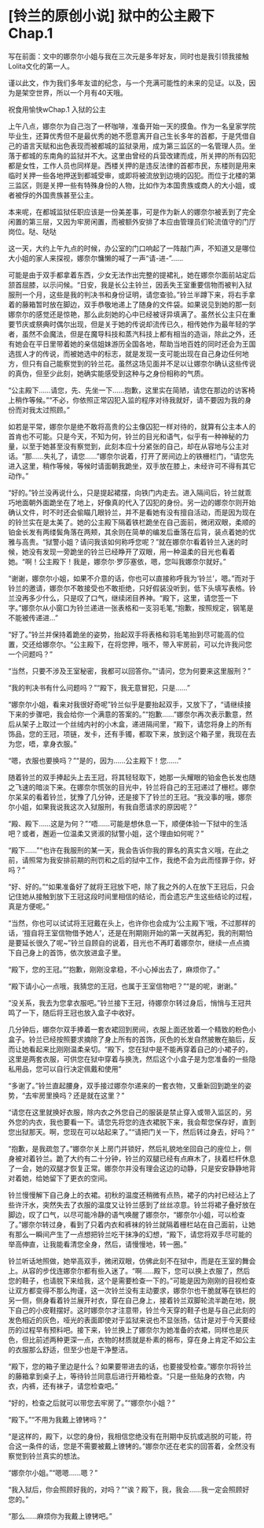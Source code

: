 # [铃兰的原创小说] 狱中的公主殿下 Chap.1

写在前面：文中的娜奈尔小姐与我在三次元是多年好友，同时也是我引领我接触Lolita文化的第一人。

谨以此文，作为我们多年友谊的纪念，与一个充满可能性的未来的见证。以及，因为是架空世界，所以一个月有40天哦。

祝食用愉快wChap.1 入狱的公主

上午八点，娜奈尔为自己泡了一杯咖啡，准备开始一天的摸鱼。作为一名皇家学院毕业生，还算优秀但不是最优秀的她不愿意离开自己生长多年的首都，于是凭借自己的语言天赋和出色表现而被都城的监狱录用，成为第三监区的一名管理人员。坐落于都城的东南角的监狱并不大。这里由曾经的兵营改建而成，所关押的所有囚犯都是女性，工作人员也同样是。西楼关押的是违反法律的首都市民，东楼则是用来临时关押一些各地押送到都城受审，或即将被流放到边境的囚犯。而位于北楼的第三监区，则是关押一些有特殊身份的人物，比如作为本国贵族或商人的大小姐，或者被俘的外国贵族甚至公主。

本来呢，在都城监狱任职应该是一份美差事，可是作为新人的娜奈尔被丢到了完全闲置的第三层，又因为牢房闲置，而被额外安排了本应由管理员们轮流值守的门厅岗位。哒、哒哒

这一天，大约上午九点的时候，办公室的门口响起了一阵敲门声，不知道又是哪位大小姐的家人来探视，娜奈尔慵懒的喊了一声“请-进-”……

可能是由于双手都拿着东西，少女无法作出完整的提裙礼，她在娜奈尔面前站定后颔首屈膝，以示问候。“日安，我是长公主铃兰，因丢失王室重要信物而被判入狱服刑一个月，这些是我的判决书和身份证明，请您查验。”铃兰半蹲下来，将右手拿着的藤箱暂时放在脚边，双手恭敬地递上了随身的文件袋。如果说见到她的那一刻娜奈尔的感觉还是惊艳，那么此刻她的心中已经被讶异填满了。虽然长公主只在重要节庆或祭典时偶尔出现，但是关于她的传说却流传已久，相传她作为最年轻的学者，虽然不会魔法，但是在魔导科技和蒸汽科技上都有相当的造诣，除此之外，还有她会在平日里带着她的亲信姐妹游历全国各地，帮助当地百姓的同时还会为王国选拔人才的传说，而被她选中的标志，就是发现一支可能出现在自己身边任何地方，但只有自己能察觉到的铃兰花。虽然这场见面并不足以让娜奈尔确认这些传说的真伪，但至少此刻，她确实能感受到这种与之身份相称的气质。

“公主殿下……请您，先、先坐一下……抱歉，这里实在简陋，请您在那边的访客椅上稍作等候。”“不必，你依照正常囚犯入监的程序对待我就好，请不要因为我的身份而对我太过照顾。”

如若是平常，娜奈尔是绝不敢将高贵的公主像囚犯一样对待的，就算有公主本人的首肯也不可能。只是今天，不知为何，铃兰的目光和语气，似乎有一种神秘的力量，以至于她甚至没有察觉到，此刻本应十分紧张的自己，却在从容地与公主对话。“那……失礼了，请您……”娜奈尔说着，打开了房间边上的铁栅栏门，“请您先进入这里，稍作等候，等候时请面朝我跪坐，双手放在膝上，未经许可不得有其它动作。”

“好的。”铃兰没再说什么，只是提起裙摆，向铁门内走去。进入隔间后，铃兰就乖巧地面朝外面跪坐在了地上，好像真的代入了囚犯的身份。另一边的娜奈尔则开始确认文件，时不时还会偷瞄几眼铃兰，并不是看她有没有擅自活动，而是因为现在的铃兰实在是太美了。她的公主殿下隔着铁栏跪坐在自己面前，微闭双眼，柔顺的铂金长发有两缕鬓角落在两颊，其余则在简单的编发后垂落在后背，装点着她的优雅与高贵。“狱警小姐？请问我该如何称呼您呢？”就在娜奈尔看着铃兰入迷的时候，她没有发现一旁跪坐的铃兰已经睁开了双眼，用一种温柔的目光也看着她。“啊！公主殿下！我是，娜奈尔·罗莎塞依，嗯，您叫我娜奈尔就好。”

“谢谢，娜奈尔小姐，如果不介意的话，你也可以直接称呼我为‘铃兰’，嗯。”而对于铃兰的邀请，娜奈尔不敢接受也不敢拒绝，只好假装没听到，低下头填写表格。铃兰没再多少什么，只是叹了口气，继续闭目养神。“殿下，这里，请您签一下字。”娜奈尔从小窗口为铃兰递进一张表格和一支羽毛笔,“抱歉，按照规定，钢笔是不能被传递进…”

“好了。”铃兰并保持着跪坐的姿势，抬起双手将表格和羽毛笔抬到尽可能高的位置，交还给娜奈尔。“公主殿下，在将您押，哦不，带入牢房前，可以允许我问您一个问题吗？”

“当然，只要不涉及王室秘密，我都可以回答你。”“请问，您为何要来这里服刑？”

“我的判决书有什么问题吗？”“殿下，我无意冒犯，只是……”

“娜奈尔小姐，看来对我很好奇呢”铃兰似乎是要抬起双手，又放下了，“请继续接下来的步骤吧，我会给你一个满意的答案的。”“抱歉……”娜奈尔再次表示歉意，然后从架子上取过一个丝绒内衬的小木盒，递进隔间里，“殿下，请您将身上的所有饰品，您的王冠，项链，发卡，还有手镯，都取下来，放到这个箱子里，我现在去为您，唔，拿身衣服。”

“嗯，衣服也要换吗？”“是的，因为……公主殿下！您……”

随着铃兰的双手捧起头上去王冠，将其轻轻取下，她那一头耀眼的铂金色长发也随之飞速的暗淡下来。在娜奈尔慌张的目光中，铃兰将自己的王冠递过了栅栏。娜奈尔呆呆的看着铃兰，犹豫了几分钟，还是接下了铃兰的王冠。“我没事的哦，娜奈尔小姐，如果我说我这次入狱服刑，有我自愿请求的原因呢？”

“殿、殿下……这是为何？”“唔……可能是想休息一下，顺便体验一下狱中的生活吧？或者，邂逅一位温柔又贤淑的狱警小姐，这个理由如何呢？”

“殿下……”“也许在我服刑的某一天，我会告诉你我的罪名的真实含义哦，在此之前，请照常为我安排前期的刑罚和之后的狱中工作，我绝不会为此而怪罪于你，好吗？”

“好、好的。”“如果准备好了就将王冠放下吧，除了我之外的人在放下王冠后，只会记住她从接触到放下王冠这段时间里相信的结论，而会遗忘产生这些结论的过程，真是方便呢。”

“当然，你也可以试试将王冠戴在头上，也许你也会成为‘公主殿下’哦，不过那样的话，‘擅自将王室信物借予她人’，还是在刑期刚开始的第一天就再犯，我的刑期怕是要延长很久了呢~”铃兰自顾自的说着，目光也不再盯着娜奈尔，继续一点点摘下自己身上的首饰，依次放进盒子里。

“殿下，您的王冠。”“抱歉，刚刚没拿稳，不小心掉出去了，麻烦你了。”

“殿下请小心一点哦，我猜您的王冠，也属于王室信物吧？”“是的呢，谢谢。”

“没关系，我去为您拿衣服吧。”铃兰接下王冠，待娜奈尔转过身后，悄悄与王冠共鸣了一下，随后将王冠也放入盒子中收好。

几分钟后，娜奈尔双手捧着一套衣裙回到房间，衣服上面还放着一个精致的粉色小盒子。铃兰已经按照要求摘除了身上所有的首饰，灰色的长发自然披散在脑后，反而让她看起来比刚刚温柔亲切。“殿下，您在狱中是不能再穿着自己的小裙子的，这里是两套衣服，可供您在狱中穿着与换洗，然后这个小盒子是为您准备的一些隐私用品，您可以自行决定佩戴和使用”

“多谢了。”铃兰直起腰身，双手接过娜奈尔递来的一套衣物，又重新回到跪坐的姿势，“去牢房里换吗？还是就在这里？”

“请您在这里就换好衣服，除内衣之外您自己的服装是禁止穿入或带入监区的，另外您的内衣，我也要看一下。请您先将您的连衣裙脱下来，我会帮您保存好，直到您出狱那天。啊，您现在可以站起来了。”“请把门关一下，然后转过身去，好吗？”

“抱歉，是我疏忽了。”娜奈尔关上房门并锁好，然后礼貌地坐回自己的座位上，侧身被对着铃兰。跪了大约有二十分钟，铃兰的双腿已经有点麻木了，扶着栏杆休息了一会，她的双腿才恢复正常。娜奈尔并没有理会这边的动静，只是安安静静地背对着她，给她留下了更衣的空间。

铃兰慢慢解下自己身上的衣裙。初秋的温度还稍微有点热，裙子的内衬已经沾上了些许汗水，突然失去了衣服的温度又让铃兰感到了丝丝凉意。铃兰将裙子叠好放在脚边，叹了口气，以尽可能冷静的语气唤醒了娜奈尔，“娜奈尔小姐，可以检查了。”娜奈尔转过身，看到了只着内衣和裤袜的铃兰就隔着栅栏站在自己面前，让她有那么一瞬间产生了一点想把铃兰吃干抹净的幻想，“殿下，请您将双手尽可能的举高伸直，让我能看清您全身，然后，请慢慢地，转一圈。”

铃兰听话地照做，她举高双手，微闭双眼，仿佛此刻不在狱中，而是在王室的舞会上。从容的步伐连娜奈尔都有些入迷了。“啊……殿下，您可以换上衣服了，然后您的鞋子，也请脱下来给我，这个是需要检查一下的。”可能是因为刚刚的目视检查让双方都变得不那么拘谨，这一次铃兰没有主动要求，娜奈尔也干脆就等在铁栏的另一侧，侧身看着铃兰展开衬衣，穿在自己身上，接着铃兰双脚轮流半跪在地，脱下自己的小皮鞋摆好。这时娜奈尔才注意带，铃兰今天穿的鞋子也是与自己此刻的发色相近的灰色，哑光的表面即使对于监狱来说也不显张扬，估计是对于今天要经历的过程早有预料吧。接下来，铃兰换上了娜奈尔为她准备的衣裙，同样也是灰色，但比前述两种更深一点，衣物的材质就是朴素的棉布，穿在身上肯定不如公主的衣服那么舒适，但至少也是干净整洁。

“殿下，您的箱子里边是什么？如果要带进去的话，也要接受检查。”娜奈尔将铃兰的藤箱拿到桌子上，等待铃兰同意后进行开箱检查。“只是一些贴身的衣物，内衣，内裤，还有袜子，请您检查吧。”

“好的，检查之后就可以带您去牢房了。”“娜奈尔小姐？”

“殿下。”“不用为我戴上镣铐吗？”

“是这样的，殿下，以您的身份，我相信您绝没有在刑期中反抗或逃脱的可能，符合这一条件的话，您是不需要被戴上镣铐的。”娜奈尔还在老实的回答着，全然没有察觉到铃兰真实的想法。

“娜奈尔小姐。”“嗯嗯……嗯？”

“我入狱后，你会照顾好我的，对吗？”“诶？殿下，我，我会……我一定会照顾好您的。”

“那么……麻烦你为我戴上镣铐吧。”